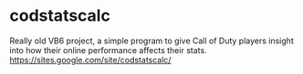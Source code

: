 codstatscalc
============

Really old VB6 project, a simple program to give Call of Duty players insight into how their online performance affects their stats.
https://sites.google.com/site/codstatscalc/
